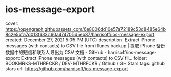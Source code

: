 # ios-message-export

cover: https://opengraph.githubassets.com/6e8006dd10e57a72189c53d8485e64b8c2e5bfa7d013f633c60a474705d5eb87/harrisoff/ios-message-export
created: December 27, 2021 5:05 PM (UTC)
description: Extract iPhone messages (with contacts) to CSV file from iTunes backup | 提取 iPhone 备份数据中的短信和联系人导出为 CSV 文档 - GitHub - harrisoff/ios-message-export: Extract iPhone messages (with contacts) to CSV fil...
folder: BOOKMRKS-MTHRFCKR / DEV-MTHRFCKR / Github / GH Stars
tags: github stars
url: https://github.com/harrisoff/ios-message-export